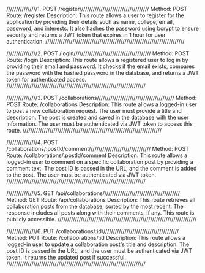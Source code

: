 ////////////////1. POST /register////////////////////////////////////
Method: POST
Route: /register
Description: This route allows a user to register for the application by providing their details such as name, college, email, password, and interests. It also hashes the password using bcrypt to ensure security and returns a JWT token that expires in 1 hour for user authentication.
////////////////////////////////////////////////////////////////////////

////////////////2. POST /login////////////////////////////////////////
Method: POST
Route: /login
Description: This route allows a registered user to log in by providing their email and password. It checks if the email exists, compares the password with the hashed password in the database, and returns a JWT token for authenticated access.
////////////////////////////////////////////////////////////////////////

////////////////3. POST /collaborations////////////////////////////////////////
Method: POST
Route: /collaborations
Description: This route allows a logged-in user to post a new collaboration request. The user must provide a title and description. The post is created and saved in the database with the user information. The user must be authenticated via JWT token to access this route.
////////////////////////////////////////////////////////////////////////

////////////////4. POST /collaborations/:postId/comment////////////////////////////////
Method: POST
Route: /collaborations/:postId/comment
Description: This route allows a logged-in user to comment on a specific collaboration post by providing a comment text. The post ID is passed in the URL, and the comment is added to the post. The user must be authenticated via JWT token.
////////////////////////////////////////////////////////////////////////

////////////////5. GET /api/collaborations////////////////////////////////////////
Method: GET
Route: /api/collaborations
Description: This route retrieves all collaboration posts from the database, sorted by the most recent. The response includes all posts along with their comments, if any. This route is publicly accessible.
////////////////////////////////////////////////////////////////////////

////////////////6. PUT /collaborations/:id////////////////////////////////////////
Method: PUT
Route: /collaborations/:id
Description: This route allows a logged-in user to update a collaboration post's title and description. The post ID is passed in the URL, and the user must be authenticated via JWT token. It returns the updated post if successful.
////////////////////////////////////////////////////////////////////////
